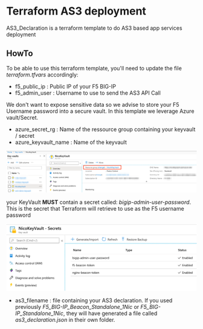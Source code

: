 Terraform AS3 deployment
========================

AS3_Declaration is a terraform template to do AS3 based app services deployment

HowTo
-----

To be able to use this terraform template, you'll need to update the file *terraform.tfvars* accordingly: 

* f5_public_ip : Public IP of your F5 BIG-IP
* f5_admin_user : Username to use to send the AS3 API Call

We don't want to expose sensitive data so we advise to store your F5 Username password into a secure vault. In this template we leverage Azure vault/Secret. 

* azure_secret_rg : Name of the ressource group containing your keyvault / secret
* azure_keyvault_name : Name of the keyvault

![Screenshot](pictures/AzureKeyVault.png)

your KeyVault **MUST** contain a secret called: *bigip-admin-user-password*. This is the secret that Terraform will retrieve to use as the F5 username password

![Screenshot](pictures/AzureKeyVault_Secrets.png)

* as3_filename : file containing your AS3 declaration. If you used previously *F5_BIG-IP_Beacon_Standalone_1Nic* or *F5_BIG-IP_Standalone_1Nic*, they will have generated a file called *as3_declaration.json* in their own folder. 

